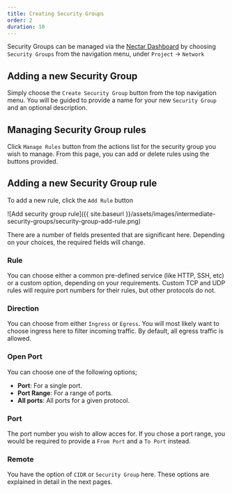 ```yaml
---
title: Creating Security Groups
order: 2
duration: 10
---
```


Security Groups can be managed via the [Nectar Dashboard](https://dashboard.rc.nectar.org.au)
by choosing `Security Groups` from the navigation menu, under `Project` -> `Network`

## Adding a new Security Group
Simply choose the `Create Security Group` button from the top navigation menu.
You will be guided to provide a name for your new `Security Group` and an
optional description.

## Managing Security Group rules
Click `Manage Rules` button from the actions list for the security group you wish to manage.
From this page, you can add or delete rules using the buttons provided.

## Adding a new Security Group rule
To add a new rule, click the `Add Rule` button

![Add security group rule]({{ site.baseurl }}/assets/images/intermediate-security-groups/security-group-add-rule.png)

There are a number of fields presented that are significant here. Depending on
your choices, the required fields will change.

### Rule
You can choose either a common pre-defined service (like HTTP, SSH, etc) or
a custom option, depending on your requirements. Custom TCP and UDP rules
will require port numbers for their rules, but other protocols do not.

### Direction
You can choose from either `Ingress` or `Egress`. You will most likely want to
choose ingress here to filter incoming traffic. By default, all egress traffic
is allowed.

### Open Port
You can choose one of the following options;
 - **Port**: For a single port.
 - **Port Range**: For a range of ports.
 - **All ports**: All ports for a given protocol.

### Port
The port number you wish to allow acces for. If you chose a port range, you
would be required to provide a `From Port` and a `To Port` instead.

### Remote
You have the option of `CIDR` or `Security Group` here. These options are
explained in detail in the next pages.

